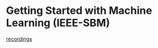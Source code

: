 # Getting Started with Machine Learning (IEEE-SBM)

[recordings](https://drive.google.com/drive/folders/1GBV0V2c9gY16eDZqvheEN00dhbfXegnW)
